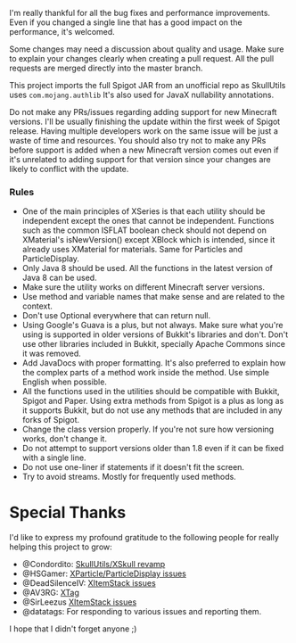 I'm really thankful for all the bug fixes and performance improvements.\
Even if you changed a single line that has a good impact on the performance, it's welcomed.

Some changes may need a discussion about quality and usage.
Make sure to explain your changes clearly when creating a pull request.
All the pull requests are merged directly into the master branch.

This project imports the full Spigot JAR from an unofficial repo as SkullUtils uses `com.mojang.authlib`
It's also used for JavaX nullability annotations.

Do not make any PRs/issues regarding adding support for new Minecraft versions. I'll be usually finishing the update
within the first week of Spigot release.
Having multiple developers work on the same issue will be just a waste of time and resources.
You should also try not to make any PRs before support is added when a new Minecraft version comes out even
if it's unrelated to adding support for that version since your changes are likely to conflict with the update.

### Rules

* One of the main principles of XSeries is that each utility should be independent except the ones that cannot be
  independent. Functions such as the common ISFLAT boolean check should not depend on XMaterial's isNewVersion() except
  XBlock which is intended, since it already uses XMaterial for materials. Same for Particles and ParticleDisplay.
* Only Java 8 should be used. All the functions in the latest version of Java 8 can be used.
* Make sure the utility works on different Minecraft server versions.
* Use method and variable names that make sense and are related to the context.
* Don't use Optional everywhere that can return null.
* Using Google's Guava is a plus, but not always. Make sure what you're using is supported in
  older versions of Bukkit's libraries and don't. Don't use other libraries included in Bukkit, specially Apache Commons
  since it was removed.
* Add JavaDocs with proper formatting. It's also preferred to explain how the complex parts of a method work
  inside the method. Use simple English when possible.
* All the functions used in the utilities should be compatible with Bukkit, Spigot and Paper.
  Using extra methods from Spigot is a plus as long as it supports Bukkit, but do not use any methods that are included
  in any forks of Spigot.
* Change the class version properly. If you're not sure how versioning works, don't change it.
* Do not attempt to support versions older than 1.8 even if it can be fixed with a single line.
* Do not use one-liner if statements if it doesn't fit the screen.
* Try to avoid streams. Mostly for frequently used methods.

# Special Thanks

I'd like to express my profound gratitude to the following people for really helping this project to grow:

* @Condordito: [SkullUtils/XSkull revamp](https://github.com/CryptoMorin/XSeries/issues/254)
* @HSGamer: [XParticle/ParticleDisplay issues](https://github.com/CryptoMorin/XSeries/commits?author=HSGamer)
* @DeadSilenceIV: [XItemStack issues](https://github.com/CryptoMorin/XSeries/commits?author=DeadSilenceIV)
* @AV3RG: [XTag](https://github.com/CryptoMorin/XSeries/commit/988fee3a0fc80697f99804ca7c13108976f26acd)
* @SirLeezus [XItemStack issues](https://github.com/CryptoMorin/XSeries/commits?author=SirLeezus)
* @datatags: For responding to various issues and reporting them.

I hope that I didn't forget anyone ;)
